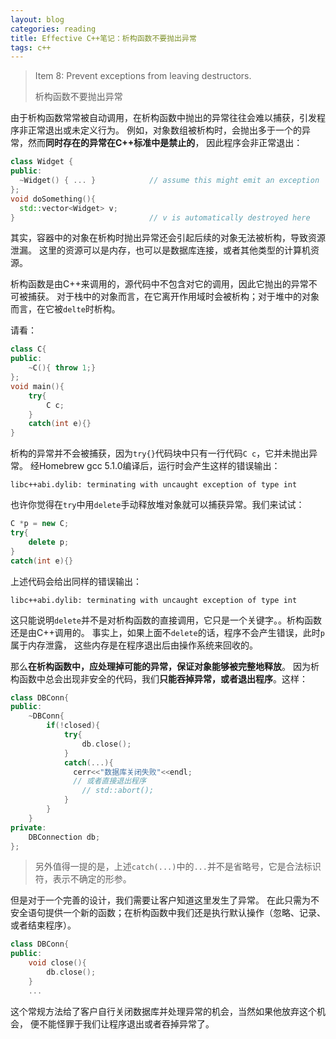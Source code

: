 ```yaml
---
layout: blog
categories: reading
title: Effective C++笔记：析构函数不要抛出异常
tags: c++ 
---
```


> Item 8: Prevent exceptions from leaving destructors.
>
> 析构函数不要抛出异常

由于析构函数常常被自动调用，在析构函数中抛出的异常往往会难以捕获，引发程序非正常退出或未定义行为。
例如，对象数组被析构时，会抛出多于一个的异常，然而**同时存在的异常在C++标准中是禁止的**，
因此程序会非正常退出：

```cpp
class Widget {
public:
  ~Widget() { ... }            // assume this might emit an exception
};
void doSomething(){
  std::vector<Widget> v;
}                              // v is automatically destroyed here
```

其实，容器中的对象在析构时抛出异常还会引起后续的对象无法被析构，导致资源泄漏。
这里的资源可以是内存，也可以是数据库连接，或者其他类型的计算机资源。

析构函数是由C++来调用的，源代码中不包含对它的调用，因此它抛出的异常不可被捕获。
对于栈中的对象而言，在它离开作用域时会被析构；对于堆中的对象而言，在它被`delte`时析构。

请看：

```cpp
class C{
public:
    ~C(){ throw 1;}
};
void main(){
    try{
        C c;
    }
    catch(int e){}
}
```

析构的异常并不会被捕获，因为`try{}`代码块中只有一行代码`C c`，它并未抛出异常。
经Homebrew gcc 5.1.0编译后，运行时会产生这样的错误输出：

```
libc++abi.dylib: terminating with uncaught exception of type int
```

也许你觉得在`try`中用`delete`手动释放堆对象就可以捕获异常。我们来试试：

```cpp
C *p = new C;
try{
    delete p;
}
catch(int e){}
```

上述代码会给出同样的错误输出：

```
libc++abi.dylib: terminating with uncaught exception of type int
```

这只能说明`delete`并不是对析构函数的直接调用，它只是一个关键字。。析构函数还是由C++调用的。
事实上，如果上面不`delete`的话，程序不会产生错误，此时`p`属于内存泄露，
这些内存是在程序退出后由操作系统来回收的。

那么**在析构函数中，应处理掉可能的异常，保证对象能够被完整地释放**。
因为析构函数中总会出现非安全的代码，我们**只能吞掉异常，或者退出程序**。这样：

```cpp
class DBConn{
public:
	~DBConn{
		if(!closed){
			try{
				db.close();
			}
			catch(...){
			  cerr<<"数据库关闭失败"<<endl;
			  // 或者直接退出程序
				// std::abort();
			}
		}
	}
private:
	DBConnection db;
};
```

> 另外值得一提的是，上述`catch(...)`中的`...`并不是省略号，它是合法标识符，表示不确定的形参。

但是对于一个完善的设计，我们需要让客户知道这里发生了异常。
在此只需为不安全语句提供一个新的函数；在析构函数中我们还是执行默认操作（忽略、记录、或者结束程序）。

```cpp
class DBConn{
public:
	void close(){
		db.close();
	}
	...
```

这个常规方法给了客户自行关闭数据库并处理异常的机会，当然如果他放弃这个机会，
便不能怪罪于我们让程序退出或者吞掉异常了。
